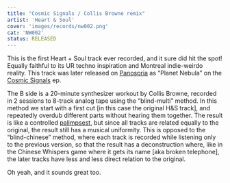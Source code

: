 ```yaml
---
title: "Cosmic Signals / Collis Browne remix"
artist: 'Heart & Soul'
cover: 'images/records/nw002.png'
cat: 'NW002'
status: RELEASED
---
```


This is the first Heart + Soul track ever recorded, and it sure did hit the spot! Equally faithful to its UR techno inspiration and Montreal indie-weirdo reality. This track was later released on [Panospria](https://notype.com/en/drones/e/3/Panospria) as “Planet Nebula” on the [Cosmic Signals](https://notype.com/en/drones/a/190/Cosmic_Signals_Heart_Soul) ep.

The B side is a 20-minute synthesizer workout by Collis Browne, recorded in 2 sessions to 8-track analog tape using the “blind-multi” method. In this method we start with a first cut [in this case the original H&S track], and repeatedly overdub different parts without hearing them together. The result is like a controlled [palimpsest](https://en.wikipedia.org/wiki/File:Codex_ephremi.jpg), but since all tracks are related equally to the original, the result still has a musical uniformity. This is opposed to the “blind-chinese” method, where each track is recorded while listening only to the previous version, so that the result has a deconstruction where, like in the Chinese Whispers game where it gets its name [aka broken telephone], the later tracks have less and less direct relation to the original.

Oh yeah, and it sounds great too.
